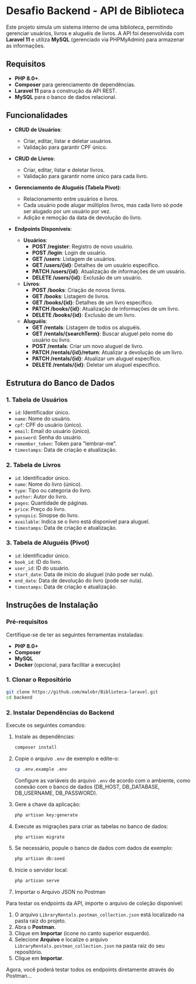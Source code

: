 # Desafio Backend - API de Biblioteca

Este projeto simula um sistema interno de uma biblioteca, permitindo gerenciar usuários, livros e aluguéis de livros. A API foi desenvolvida com **Laravel 11** e utiliza **MySQL** (gerenciado via PHPMyAdmin) para armazenar as informações.

## Requisitos

- **PHP 8.0+**.
- **Composer** para gerenciamento de dependências.
- **Laravel 11** para a construção da API REST.
- **MySQL** para o banco de dados relacional.

## Funcionalidades

- **CRUD de Usuários**:
  - Criar, editar, listar e deletar usuários.
  - Validação para garantir CPF único.
  
- **CRUD de Livros**:
  - Criar, editar, listar e deletar livros.
  - Validação para garantir nome único para cada livro.

- **Gerenciamento de Aluguéis (Tabela Pivot)**:
  - Relacionamento entre usuários e livros.
  - Cada usuário pode alugar múltiplos livros, mas cada livro só pode ser alugado por um usuário por vez.
  - Adição e remoção da data de devolução do livro.

- **Endpoints Disponíveis**:
  - **Usuários**:
    - **POST /register**: Registro de novo usuário.
    - **POST /login**: Login de usuário.
    - **GET /users**: Listagem de usuários.
    - **GET /users/{id}**: Detalhes de um usuário específico.
    - **PATCH /users/{id}**: Atualização de informações de um usuário.
    - **DELETE /users/{id}**: Exclusão de um usuário.
  - **Livros**:
    - **POST /books**: Criação de novos livros.
    - **GET /books**: Listagem de livros.
    - **GET /books/{id}**: Detalhes de um livro específico.
    - **PATCH /books/{id}**: Atualização de informações de um livro.
    - **DELETE /books/{id}**: Exclusão de um livro.
  - **Aluguéis**:
    - **GET /rentals**: Listagem de todos os aluguéis.
    - **GET /rentals/{searchTerm}**: Buscar aluguel pelo nome do usuário ou livro.
    - **POST /rentals**: Criar um novo aluguel de livro.
    - **PATCH /rentals/{id}/return**: Atualizar a devolução de um livro.
    - **PATCH /rentals/{id}**: Atualizar um aluguel específico.
    - **DELETE /rentals/{id}**: Deletar um aluguel específico.

## Estrutura do Banco de Dados

### 1. Tabela de Usuários
- `id`: Identificador único.
- `name`: Nome do usuário.
- `cpf`: CPF do usuário (único).
- `email`: Email do usuário (único).
- `password`: Senha do usuário.
- `remember_token`: Token para "lembrar-me".
- `timestamps`: Data de criação e atualização.

### 2. Tabela de Livros
- `id`: Identificador único.
- `name`: Nome do livro (único).
- `type`: Tipo ou categoria do livro.
- `author`: Autor do livro.
- `pages`: Quantidade de páginas.
- `price`: Preço do livro.
- `synopsis`: Sinopse do livro.
- `available`: Indica se o livro está disponível para aluguel.
- `timestamps`: Data de criação e atualização.

### 3. Tabela de Aluguéis (Pivot)
- `id`: Identificador único.
- `book_id`: ID do livro.
- `user_id`: ID do usuário.
- `start_date`: Data de início do aluguel (não pode ser nula).
- `end_date`: Data de devolução do livro (pode ser nula).
- `timestamps`: Data de criação e atualização.

## Instruções de Instalação

### Pré-requisitos
Certifique-se de ter as seguintes ferramentas instaladas:
- **PHP 8.0+**
- **Composer**
- **MySQL**
- **Docker** (opcional, para facilitar a execução)

### 1. Clonar o Repositório

```bash
git clone https://github.com/malobr/Biblioteca-laravel.git
cd backend
```

### 2. Instalar Dependências do Backend

Execute os seguintes comandos:

1. Instale as dependências:

   ```bash
   composer install
   ```

2. Copie o arquivo `.env` de exemplo e edite-o:

   ```bash
   cp .env.example .env
   ```

   Configure as variáveis do arquivo `.env` de acordo com o ambiente, como conexão com o banco de dados (DB_HOST, DB_DATABASE, DB_USERNAME, DB_PASSWORD).

3. Gere a chave da aplicação:

   ```bash
   php artisan key:generate
   ```

4. Execute as migrações para criar as tabelas no banco de dados:

   ```bash
   php artisan migrate
   ```

5. Se necessário, popule o banco de dados com dados de exemplo:

   ```bash
   php artisan db:seed
   ```

6. Inicie o servidor local:

   ```bash
   php artisan serve
   ```
   

7. Importar o Arquivo JSON no Postman

  Para testar os endpoints da API, importe o arquivo de coleção disponível:
  
  1. O arquivo `LibraryRentals.postman_collection.json` está localizado na pasta raiz do projeto.
  2. Abra o **Postman**.
  3. Clique em **Importar** (ícone no canto superior esquerdo).
  4. Selecione **Arquivo** e localize o arquivo `LibraryRentals.postman_collection.json` na pasta raiz do seu repositório.
  5. Clique em **Importar**.
  
  Agora, você poderá testar todos os endpoints diretamente através do Postman...


